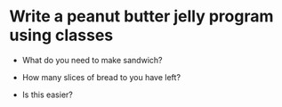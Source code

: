 # Write a peanut butter jelly program using classes

- What do you need to make sandwich?

- How many slices of bread to you have left?

- Is this easier?

